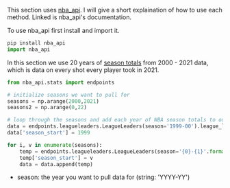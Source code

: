 This section uses [nba_api](https://github.com/swar/nba_api). I will give a short explaination of how to use each method. Linked is nba_api's documentation.

To use nba_api first install and import it.

```python
pip install nba_api
import nba_api
```
In this section we use 20 years of [season totals](https://github.com/swar/nba_api/tree/master/nba_api) from 2000 - 2021  data, which is data on every shot every player took in 2021.
```python
from nba_api.stats import endpoints

# initialize seasons we want to pull for
seasons = np.arange(2000,2021)
seasons2 = np.arange(0,22)

# loop through the seasons and add each year of NBA season totals to our dataframe. Start by initializing the first season.
data = endpoints.leagueleaders.LeagueLeaders(season='1999-00').league_leaders.get_data_frame()
data['season_start'] = 1999

for i, v in enumerate(seasons):
    temp = endpoints.leagueleaders.LeagueLeaders(season='{0}-{1}'.format(v,str(seasons2[i]+1).zfill(2))).league_leaders.get_data_frame()
    temp['season_start'] = v
    data = data.append(temp)
```
- season: the year you want to pull data for (string: 'YYYY-YY')

